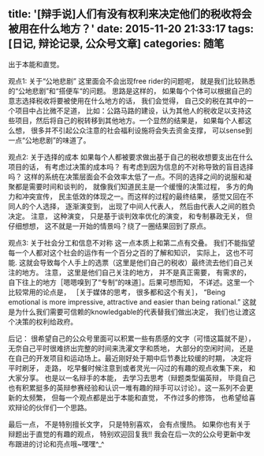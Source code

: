 title: '[辩手说]人们有没有权利来决定他们的税收将会被用在什么地方？'
date: 2015-11-20 21:33:17
tags: [日记, 辩论记录, 公众号文章]
categories: 随笔
---

出于本能和直觉。

<!-- more -->

观点1: 关于“公地悲剧”
这里面会不会出现free rider的问题呢， 就是我们比较熟悉的“公地悲剧”和“搭便车“的问题。 思路是这样的， 如果每个个体可以根据自己的意志选择税收将要被使用在什么地方的话， 我们会觉得， 自己交的税在其中的一个项目中占比微不足道， 比如：公路马路的建设，认为其他人的税收足以支持这些项目，然后将自己的税转移到其他地方。一个显然的结果是， 如果每个人都这么想， 很多并不引起公众注意的社会福利设施将会失去资金支撑， 可以sense到一点“公地悲剧”的味道了。

观点2: 关于选择的成本
如果每个人都被要求做出基于自己的税收想要支出在什么项目的话， 有考虑过决策的成本吗？ 有考虑到因为信息的不对称导致的盲目选择吗？ 这样的系统在决策层面会不会效率太低了一点。不同的选择之间的说服和凝聚都是需要时间和谈判的， 就像我们知道民主是一个缓慢的决策过程， 多方的角力和冲突宣传， 民主低效的体现之一。而这样的过程的最终结果， 感觉又回在不同人的个人选择， 逐渐演变到， 出现了中间人代表人， 然后由代表人之间的胜负决定。 注意， 这种演变， 只是基于谈判效率优化的演变， 和专制暴政无关， 但仔细想想， 这不就是一开始的情景吗？绕了一圈结果回到了原点。

观点3: 关于社会分工和信息不对称
这一点本质上和第二点有交叠。 我们不能指望每一个人都对这个社会的运作有一个百分之百的了解和知识， 实际上， 这也不可能. 这就会导致每个人手上的选票（这里是他们自己的税收）最终流去他们自己关注的地方。 注意， 这里是他们自己关注的地方， 并不是真正需要， 有需求的， 自下往上的地方［嗯嗯嗅到了“专制”的味道］。后果可想而知， 不详述。这里一个比较常用的论点是， ［关于媒体的思考， 很多都和这个有关］， “Being emotional is more impressive, attractive and easier than being rational.” 这就是为什么我们需要可信赖的knowledgable的代表替我们做出决定， 我们也让渡这个决策的权利给政府。


后记：
很希望自己的公众号里面可以积累一些有质感的文字（可惜这篇就不是）， 无奈自己平时很难挤出完整的时间来洗濯文字和质地， 大部分的空闲时间， 还是在自己的开发项目和运动场上。最近刚好处于期中后节奏比较缓的时期， 决定将平时刷牙， 走路， 吃早餐时候注意到或者灵光一闪过的有趣的观点收集下来， 和大家分享。 也是以一名辩手的本能， 去学习去思考（辩题类型偏英辩， 毕竟自己也有积累挺多的英辩参赛经验和认识一堆有趣的辩手可以讨论）。这一系列不会更新的太频繁， 但每一个观点都是出于本能和直觉， 不作过多的修饰， 也希望给喜欢辩论的伙伴们一个思路。

最后一点， 不是特别擅长文字， 只是特别喜欢， 会有点慢热。 如果你也有关于辩题出于直觉的有趣的观点， 特别欢迎回复我!! 我会在后一次的公众号更新中发布跟进的讨论和亮点哦~嘿嘿^_^
